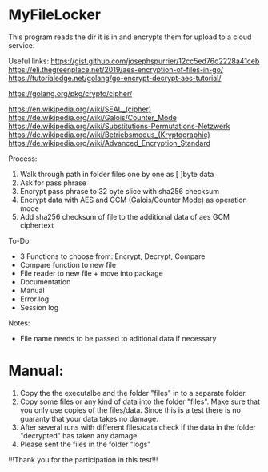 # MyFileLocker

This program reads the dir it is in and encrypts them for upload to a cloud service. 

Useful links: 
https://gist.github.com/josephspurrier/12cc5ed76d2228a41ceb
https://eli.thegreenplace.net/2019/aes-encryption-of-files-in-go/
https://tutorialedge.net/golang/go-encrypt-decrypt-aes-tutorial/

https://golang.org/pkg/crypto/cipher/

https://en.wikipedia.org/wiki/SEAL_(cipher)
https://de.wikipedia.org/wiki/Galois/Counter_Mode
https://de.wikipedia.org/wiki/Substitutions-Permutations-Netzwerk
https://de.wikipedia.org/wiki/Betriebsmodus_(Kryptographie)
https://de.wikipedia.org/wiki/Advanced_Encryption_Standard

Process: 
1. Walk through path in folder files one by one as [ ]byte data
2. Ask for pass phrase 
3. Encrypt pass phrase to 32 byte slice with sha256 checksum
4. Encrypt data with AES and GCM (Galois/Counter Mode) as operation mode
5. Add sha256 checksum of file to the additional data of aes GCM ciphertext

To-Do:
- 3 Functions to choose from: Encrypt, Decrypt, Compare
- Compare function to new file
- File reader to new file + move into package
- Documentation
- Manual
- Error log
- Session log

Notes: 
- File name needs to be passed to aditional data if necessary



# Manual:

1. Copy the the executalbe and the folder "files" in to a separate folder.
2. Copy some files or any kind of data into the folder "files". Make sure that you only use copies of the files/data. Since this is a test there is no guaranty that your data takes no damage.
3. After several runs with different files/data check if the data in the folder "decrypted" has taken any damage.
4. Please sent the files in the folder "logs" 

!!!Thank you for the participation in this test!!!
